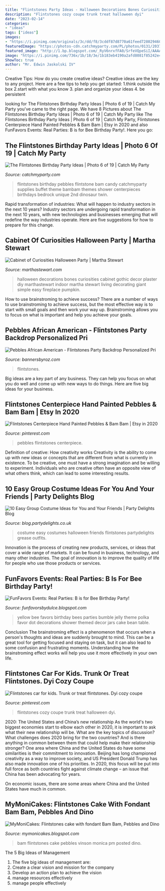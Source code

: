 ```yaml
---
title: "Flintstones Party Ideas - Halloween Decorations Bones Curiosities Cabinet Gothic Decor Plaster Diy Marthastewart Indoor Martha Stewart Living Decorating Giant Simple Easy Fireplace Pumpkin"
description: "Flintstones cozy coupe trunk treat halloween dyi"
date: "2023-02-14"
categories:
- "ideas"
tags: ["ideas"]
images:
- "https://i.pinimg.com/originals/3c/dd/f8/3cddf87d8770a61feed7280294605ca4.png"
featuredImage: "https://photos-cdn.catchmyparty.com/PL/photos/0131/2037/374994_151529095029262_1240286679_n.jpg"
featured_image: "http://1.bp.blogspot.com/_RyV6nrxfFA0/SrfeVQpeSiI/AAAAAAAAA4o/8f-MEFNQo2o/s1600/partyfavors.jpg"
image: "https://i.pinimg.com/736x/1b/18/3e/1b183eb4190a2afd8081f85242e47680.jpg"
ShowToc: true
author: "Mr. Edwin Jaskolski IV"
---
```



Creative Tips: How do you create creative ideas?
Creative ideas are the key to any project. Here are a few tips to help you get started: 
1.think outside the box 
2.start with what you know 
3. plan and organize your ideas 
4. be persistent 

	

		
looking for The Flintstones Birthday Party Ideas | Photo 6 of 19 | Catch My Party you've came to the right page. We have 8 Pictures about The Flintstones Birthday Party Ideas | Photo 6 of 19 | Catch My Party like The Flintstones Birthday Party Ideas | Photo 6 of 19 | Catch My Party, Flintstones Centerpiece Hand Painted Pebbles &amp; Bam Bam | Etsy in 2020 and also FunFavors Events: Real Parties: B is for Bee Birthday Party!. Here you go:
		
    
## The Flintstones Birthday Party Ideas | Photo 6 Of 19 | Catch My Party

<img loading=lazy src="https://photos-cdn.catchmyparty.com/PL/photos/0131/2037/374994_151529095029262_1240286679_n.jpg" onerror="this.onerror=null;this.src='https://tse3.mm.bing.net/th?id=OIP.hKkdOXbXWtPo5RKNaOZXYwHaFj&amp;pid=15.1';" alt="The Flintstones Birthday Party Ideas | Photo 6 of 19 | Catch My Party">

_Source: catchmyparty.com_

>flintstones birthday pebbles flintstone bam candy catchmyparty supplies buffet theme bambam themes shower centerpieces birthdays bedrock unique 2nd dinosaur twin. 

	

Rapid transformation of industries: What will happen to industry sectors in the next 10 years?
Industry sectors are undergoing rapid transformation in the next 10 years, with new technologies and businesses emerging that will redefine the way industries operate. Here are five suggestions for how to prepare for this change.

    
## Cabinet Of Curiosities Halloween Party | Martha Stewart

<img loading=lazy src="https://assets.marthastewart.com/styles/wmax-520-highdpi/d41/md106062_1010_msl_sw_halloween_0090_bones/md106062_1010_msl_sw_halloween_0090_bones_vert.jpg?itok=IwEBi79t" onerror="this.onerror=null;this.src='https://tse2.mm.bing.net/th?id=OIP.nUroB1RX6EbucE9RxVFmbQHaJQ&amp;pid=15.1';" alt="Cabinet of Curiosities Halloween Party | Martha Stewart">

_Source: marthastewart.com_

>halloween decorations bones curiosities cabinet gothic decor plaster diy marthastewart indoor martha stewart living decorating giant simple easy fireplace pumpkin. 

	

How to use brainstroming to achieve success?
There are a number of ways to use brainstroming to achieve success, but the most effective way is to start with small goals and then work your way up. Brainstroming allows you to focus on what is important and help you achieve your goals.

    
## Pebbles African American - Flintstones Party Backdrop Personalized Pri

<img loading=lazy src="http://cdn.shopify.com/s/files/1/0031/9183/2640/products/Pebbles_AA_baby_backdrop_1200x1200.jpg?v=1571710577" onerror="this.onerror=null;this.src='https://tse4.mm.bing.net/th?id=OIP.7T3mBIp6YgYGdSUPcHqs8QHaHa&amp;pid=15.1';" alt="Pebbles African American - Flintstones Party Backdrop Personalized Pri">

_Source: bannersbyroz.com_

>flintstones. 

	

Big ideas are a key part of any business. They can help you focus on what you do well and come up with new ways to do things. Here are five big ideas for your business.

    
## Flintstones Centerpiece Hand Painted Pebbles &amp; Bam Bam | Etsy In 2020

<img loading=lazy src="https://i.pinimg.com/736x/1b/18/3e/1b183eb4190a2afd8081f85242e47680.jpg" onerror="this.onerror=null;this.src='https://tse3.mm.bing.net/th?id=OIP.clbKxiMZ7HtCEtwjOdAPJwHaF5&amp;pid=15.1';" alt="Flintstones Centerpiece Hand Painted Pebbles &amp; Bam Bam | Etsy in 2020">

_Source: pinterest.com_

>pebbles flintstones centerpiece. 

	

Definition of creative: How creativity works
Creativity is the ability to come up with new ideas or concepts that are different from what is currently in existence. To be creative, one must have a strong imagination and be willing to experiment. Individuals who are creative often have an opposite view of what others think, which can lead to some interesting results.

    
## 10 Easy Group Costume Ideas For You And Your Friends | Party Delights Blog

<img loading=lazy src="http://blog.partydelights.co.uk/wp-content/uploads/2017/01/Flintstones-Group-Costume.jpg" onerror="this.onerror=null;this.src='https://tse2.mm.bing.net/th?id=OIP.6nqdRQAyoffvEPuokbeuwgHaJH&amp;pid=15.1';" alt="10 Easy Group Costume Ideas for You and Your Friends | Party Delights Blog">

_Source: blog.partydelights.co.uk_

>costume easy costumes halloween friends flintstones partydelights grease outfits. 

	

Innovation is the process of creating new products, services, or ideas that cover a wide range of markets. It can be found in business, technology, and many other industries. The goal of innovation is to improve the quality of life for people who use those products or services.

    
## FunFavors Events: Real Parties: B Is For Bee Birthday Party!

<img loading=lazy src="http://1.bp.blogspot.com/_RyV6nrxfFA0/SrfeVQpeSiI/AAAAAAAAA4o/8f-MEFNQo2o/s1600/partyfavors.jpg" onerror="this.onerror=null;this.src='https://tse4.mm.bing.net/th?id=OIP.1qHFTuQAJu1_1hdAEzZISQHaFo&amp;pid=15.1';" alt="FunFavors Events: Real Parties: B is for Bee Birthday Party!">

_Source: funfavorsbydulce.blogspot.com_

>yellow bee favors birthday bees parties bumble jelly theme polka favor dot decorations shower themed decor jars cake bean table. 

	

Conclusion
The brainstroming effect is a phenomenon that occurs when a person's thoughts and ideas are suddenly brought to mind. This can be a great tool for getting focused and staying on task, but it can also lead to some confusion and frustrating moments. Understanding how the brainstroming effect works will help you use it more effectively in your own life.

    
## Flintstones Car For Kids. Trunk Or Treat Flintstones. Dyi Cozy Coupe

<img loading=lazy src="https://i.pinimg.com/originals/3c/dd/f8/3cddf87d8770a61feed7280294605ca4.png" onerror="this.onerror=null;this.src='https://tse2.mm.bing.net/th?id=OIP.ldaqhc-tPbTBoR312HjobgHaNL&amp;pid=15.1';" alt="Flintstones car for kids. Trunk or treat flintstones. Dyi cozy coupe">

_Source: pinterest.com_

>flintstones cozy coupe trunk treat halloween dyi. 

	

2020: The United States and China’s new relationship
As the world's two biggest economies start to elbow each other in 2020, it is important to ask what their new relationship will be. What are the key topics of discussion? What challenges does 2020 bring for the two countries? And is there anything in common between them that could help make their relationship stronger?
One area where China and the United States do have some similarities is their commitment to innovation. Beijing has long championed creativity as a way to improve society, and US President Donald Trump has also made innovation one of his priorities. In 2020, this focus will be put into full force as both countries fight against climate change – an issue that China has been advocating for years.

On economic issues, there are some areas where China and the United States have much in common.

    
## MyMoniCakes: Flintstones Cake With Fondant Bam Bam, Pebbles And Dino

<img loading=lazy src="http://4.bp.blogspot.com/-NLopIa_fFoU/VWJMM7IB07I/AAAAAAAAHKM/QOqeMm4gmy8/s1600/20150521_150301-1.jpg" onerror="this.onerror=null;this.src='https://tse3.mm.bing.net/th?id=OIP.htQyQn2N7PXieGmPQRO6kgHaJk&amp;pid=15.1';" alt="MyMoniCakes: Flintstones cake with fondant Bam Bam, Pebbles and Dino">

_Source: mymonicakes.blogspot.com_

>bam flintstones cake pebbles vinson monica pm posted dino. 

	

The 5 Big Ideas of Management
1. The five big ideas of management are: 
1. Create a clear vision and mission for the company 
2. Develop an action plan to achieve the vision 
3. manage resources effectively 
4. manage people effectively 

